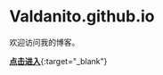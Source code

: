 Valdanito.github.io
===================

欢迎访问我的博客。

[**点击进入**](https://valdanitooooo.github.io "welcome to my page!"){:target="_blank"}
